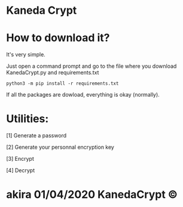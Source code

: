 # Kaneda Crypt

# How to download it?

It's very simple.

Just open a command prompt and go to the file where you download KanedaCrypt.py and requirements.txt

```
python3 -m pip install -r requirements.txt
```
If all the packages are dowload, everything is okay (normally).

# Utilities:

[1] Generate a password

[2] Generate your personnal encryption key

[3] Encrypt

[4] Decrypt











# akira 01/04/2020  KanedaCrypt ©
